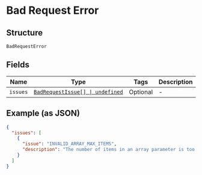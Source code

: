 
# Bad Request Error

## Structure

`BadRequestError`

## Fields

| Name | Type | Tags | Description |
|  --- | --- | --- | --- |
| `issues` | [`BadRequestIssue[] \| undefined`](../../doc/models/containers/bad-request-issue.md) | Optional | - |

## Example (as JSON)

```json
{
  "issues": [
    {
      "issue": "INVALID_ARRAY_MAX_ITEMS",
      "description": "The number of items in an array parameter is too large."
    }
  ]
}
```

